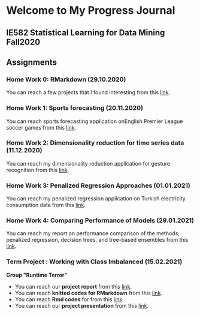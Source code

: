 # **Welcome to My Progress Journal**
## IE582 Statistical Learning for Data Mining Fall2020
## **Assignments**
### **Home Work 0:** RMarkdown (29.10.2020)
You can reach a few projects that I found interesting from this  [link](example_homework_0.html).

### **Home Work 1:** Sports forecasting (20.11.2020)
You can reach sports forecasting application onEnglish Premier League soccer games from this [link](IE582_HW1_son.html).

### **Home Work 2:** Dimensionality reduction for time series data (11.12.2020)
You can reach my dimensionality reduction application for gesture recognition from this [link](PCA_uWaveGestureLibrary_IE582HW2.html).

### **Home Work 3:** Penalized Regression Approaches (01.01.2021)
You can reach my penalized regression application on Turkish electricity consumption data from this [link](IE582_HW3.html).

### **Home Work 4:** Comparing Performance of Models (29.01.2021)
You can reach my report on performance comparison of the methods; penalized regression, decision trees, and tree-based ensembles from this [link](Son_IE582_HW4_ZH.html).

### **Term Project :** Working with Class Imbalanced (15.02.2021)
**Group "Runtime Terror"**
- You can reach our **project report**  from this [link](IE582_ProjectReport.html).
- You can reach **knitted codes for RMarkdown** from this [link](RuntimeTerror_Project.html).
- You can reach **Rmd codes** for from this [link](IE582_Project_Rmarkdown.Rmd).
- You can reach our **project presentation**  from this [link](https://www.dropbox.com/s/gy98k2tvx8wyrf5/IE582%20Project%20Presentation.mov?dl=0).
